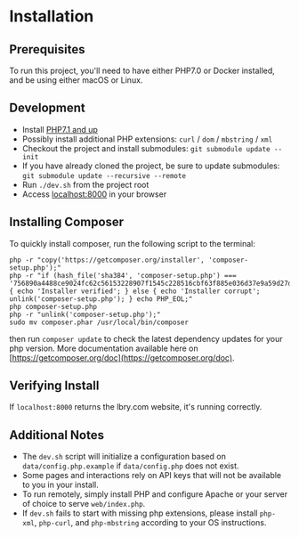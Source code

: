 # Installation

## Prerequisites
To run this project, you'll need to have either PHP7.0 or Docker installed, and be using either macOS or Linux.

## Development
- Install [PHP7.1 and up](http://php.net/downloads.php)
- Possibly install additional PHP extensions: `curl` / `dom` / `mbstring` / `xml`
- Checkout the project and install submodules: `git submodule update --init`
- If you have already cloned the project, be sure to update submodules: `git submodule update --recursive --remote`
- Run `./dev.sh` from the project root
- Access [localhost:8000](http://localhost:8000) in your browser

## Installing Composer
To quickly install composer, run the following script to the terminal:
```
php -r "copy('https://getcomposer.org/installer', 'composer-setup.php');"
php -r "if (hash_file('sha384', 'composer-setup.php') === '756890a4488ce9024fc62c56153228907f1545c228516cbf63f885e036d37e9a59d27d63f46af1d4d07ee0f76181c7d3') { echo 'Installer verified'; } else { echo 'Installer corrupt'; unlink('composer-setup.php'); } echo PHP_EOL;"
php composer-setup.php
php -r "unlink('composer-setup.php');"
sudo mv composer.phar /usr/local/bin/composer
```
then run `composer update` to check the latest dependency updates for your php version.
More documentation available here on [https://getcomposer.org/doc](https://getcomposer.org/doc).

## Verifying Install
If `localhost:8000` returns the lbry.com website, it's running correctly.

## Additional Notes
- The `dev.sh` script will initialize a configuration based on `data/config.php.example` if `data/config.php` does not exist.
- Some pages and interactions rely on API keys that will not be available to you in your install.
- To run remotely, simply install PHP and configure Apache or your server of choice to serve `web/index.php`.
- If `dev.sh` fails to start with missing php extensions, please install `php-xml`, `php-curl`, and `php-mbstring` according to your OS instructions.
